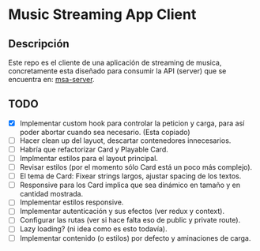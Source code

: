 # Music Streaming App Client

## Descripción

Este repo es el cliente de una aplicación de streaming de musica, concretamente esta diseñado para consumir la API (server) que se encuentra en: [msa-server](https://github.com/JiunMHsu/msa-server).

## TODO

- [x] Implementar custom hook para controlar la peticion y carga, para así poder abortar cuando sea necesario. (Esta copiado)
- [ ] Hacer clean up del layuot, descartar contenedores innecesarios.
- [ ] Habría que refactorizar Card y Playable Card.
- [ ] Implmentar estilos para el layout principal.
- [ ] Revisar estilos (por el momento sólo Card está un poco más complejo).
- [ ] El tema de Card: Fixear strings largos, ajustar spacing de los textos.
- [ ] Responsive para los Card implica que sea dinámico en tamaño y en cantidad mostrada.
- [ ] Implementar estilos responsive.
- [ ] Implementar autenticación y sus efectos (ver redux y context).
- [ ] Configurar las rutas (ver si hace falta eso de public y private route).
- [ ] Lazy loading? (ni idea como es esto todavía).
- [ ] Implementar contenido (o estilos) por defecto y aminaciones de carga.

